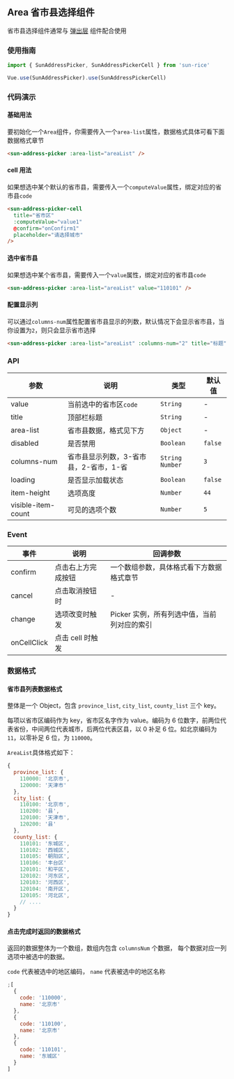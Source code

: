## Area 省市县选择组件

省市县选择组件通常与 [弹出层](#/zh-CN/popup) 组件配合使用

### 使用指南

```javascript
import { SunAddressPicker, SunAddressPickerCell } from 'sun-rice'

Vue.use(SunAddressPicker).use(SunAddressPickerCell)
```

### 代码演示

#### 基础用法

要初始化一个`Area`组件，你需要传入一个`area-list`属性，数据格式具体可看下面数据格式章节

```html
<sun-address-picker :area-list="areaList" />
```

#### cell 用法

如果想选中某个默认的省市县，需要传入一个`computeValue`属性，绑定对应的省市县`code`

```html
<sun-address-picker-cell
  title="省市区"
  :computeValue="value1"
  @confirm="onConfirm1"
  placeholder="请选择城市"
/>
```

#### 选中省市县

如果想选中某个省市县，需要传入一个`value`属性，绑定对应的省市县`code`

```html
<sun-address-picker :area-list="areaList" value="110101" />
```

#### 配置显示列

可以通过`columns-num`属性配置省市县显示的列数，默认情况下会显示省市县，当你设置为`2`，则只会显示省市选择

```html
<sun-address-picker :area-list="areaList" :columns-num="2" title="标题" />
```

### API

| 参数               | 说明                                   | 类型              | 默认值  |
| ------------------ | -------------------------------------- | ----------------- | ------- |
| value              | 当前选中的省市区`code`                 | `String`          | -       |
| title              | 顶部栏标题                             | `String`          | -       |
| area-list          | 省市县数据，格式见下方                 | `Object`          | -       |
| disabled           | 是否禁用                               | `Boolean`         | `false` |
| columns-num        | 省市县显示列数，3-省市县，2-省市，1-省 | `String` `Number` | `3`     |
| loading            | 是否显示加载状态                       | `Boolean`         | `false` |
| item-height        | 选项高度                               | `Number`          | `44`    |
| visible-item-count | 可见的选项个数                         | `Number`          | `5`     |

### Event

| 事件    | 说明               | 回调参数                                    |
| ------- | ------------------ | ------------------------------------------- |
| confirm | 点击右上方完成按钮 | 一个数组参数，具体格式看下方数据格式章节    |
| cancel  | 点击取消按钮时     | -                                           |
| change  | 选项改变时触发     | Picker 实例，所有列选中值，当前列对应的索引 |
| onCellClick | 点击 cell 时触发   |                  |

### 数据格式

#### 省市县列表数据格式

整体是一个 Object，包含 `province_list`, `city_list`, `county_list` 三个 key。

每项以省市区编码作为 key，省市区名字作为 value。编码为 6 位数字，前两位代表省份，中间两位代表城市，后两位代表区县，以 0 补足 6 位。如北京编码为 `11`，以零补足 6 位，为 `110000`。

`AreaList`具体格式如下：

```javascript
{
  province_list: {
    110000: '北京市',
    120000: '天津市'
  },
  city_list: {
    110100: '北京市',
    110200: '县',
    120100: '天津市',
    120200: '县'
  },
  county_list: {
    110101: '东城区',
    110102: '西城区',
    110105: '朝阳区',
    110106: '丰台区'
    120101: '和平区',
    120102: '河东区',
    120103: '河西区',
    120104: '南开区',
    120105: '河北区',
    // ....
  }
}
```

#### 点击完成时返回的数据格式

返回的数据整体为一个数组，数组内包含 `columnsNum` 个数据， 每个数据对应一列选项中被选中的数据。

`code` 代表被选中的地区编码， `name` 代表被选中的地区名称

```javascript
;[
  {
    code: '110000',
    name: '北京市'
  },
  {
    code: '110100',
    name: '北京市'
  },
  {
    code: '110101',
    name: '东城区'
  }
]
```
